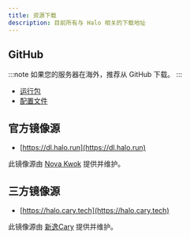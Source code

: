 ```yaml
---
title: 资源下载
description: 目前所有与 Halo 相关的下载地址
---
```


## GitHub

:::note
如果您的服务器在海外，推荐从 GitHub 下载。
:::

- [运行包](https://github.com/halo-dev/halo/releases)
- [配置文件](https://github.com/halo-dev/halo-common)

## 官方镜像源

- [https://dl.halo.run](https://dl.halo.run)

此镜像源由 [Nova Kwok](https://nova.moe/) 提供并维护。

## 三方镜像源

- [https://halo.cary.tech](https://halo.cary.tech)

此镜像源由 [新逸Cary](https://blog.xinac.cn) 提供并维护。